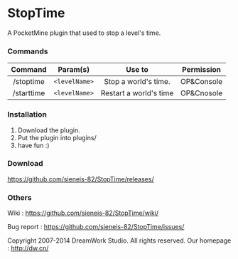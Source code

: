 StopTime
========

A PocketMine plugin that used to stop a level's time.

### Commands
| Command | Param(s) | Use to | Permission |
| :-----: | :------: | :----: | :--------: |
| /stoptime | `<levelName>` | Stop a world's time. | OP&Console |
| /starttime | `<levelName>` | Restart a world's time | OP&Cnosole |

### Installation
1. Download the plugin.
2. Put the plugin into plugins/
3. have fun :)

### Download
https://github.com/sieneis-82/StopTime/releases/

### Others
Wiki : https://github.com/sieneis-82/StopTime/wiki/

Bug report : https://github.com/sieneis-82/StopTime/issues/

Copyright 2007-2014 DreamWork Studio. All rights reserved.
Our homepage : http://dw.cn/
